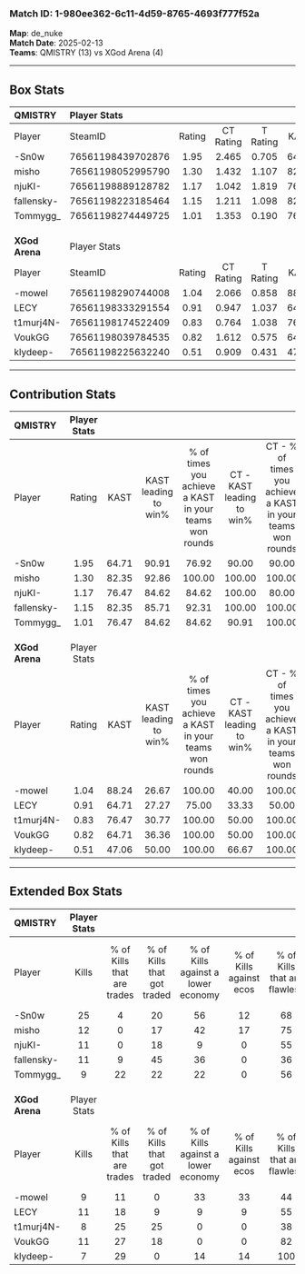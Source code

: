 ### Match ID: 1-980ee362-6c11-4d59-8765-4693f777f52a  
**Map**: de_nuke  
**Match Date**: 2025-02-13  
**Teams**: QMISTRY (13) vs XGod Arena (4)  

---  

## Box Stats  

| **QMISTRY**    | Player Stats      |        |           |          |       |       |       |         |        |      |     |
| :- | :- | :-: | :-: | :-: | :-: | :-: | :-: | :-: | :-: | :-: | :-: |
| Player         | SteamID           | Rating | CT Rating | T Rating | KAST  |  ADR  | Kills | Assists | Deaths | K/D  | HS% |
| -Sn0w          | 76561198439702876 |  1.95  |   2.465   |  0.705   | 64.71 | 138.8 |  25   |    2    |   10   | 2.50 | 28  |
| misho          | 76561198052995790 |  1.30  |   1.432   |  1.107   | 82.35 | 79.2  |  12   |    5    |   8    | 1.50 | 66  |
| njuKI-         | 76561198889128782 |  1.17  |   1.042   |  1.819   | 76.47 | 83.7  |  11   |    7    |   10   | 1.10 | 54  |
| fallensky-     | 76561198223185464 |  1.15  |   1.211   |  1.098   | 82.35 | 73.1  |  11   |    6    |   11   | 1.00 | 63  |
| Tommygg_       | 76561198274449725 |  1.01  |   1.353   |  0.190   | 76.47 | 47.8  |   9   |    0    |   7    | 1.29 | 44  |
|                |                   |        |           |          |       |       |       |         |        |      |     |
|                |                   |        |           |          |       |       |       |         |        |      |     |
|                |                   |        |           |          |       |       |       |         |        |      |     |
| **XGod Arena** | Player Stats      |        |           |          |       |       |       |         |        |      |     |
| Player         | SteamID           | Rating | CT Rating | T Rating | KAST  |  ADR  | Kills | Assists | Deaths | K/D  | HS% |
| -mowel         | 76561198290744008 |  1.04  |   2.066   |  0.858   | 88.24 | 70.9  |   9   |    5    |   12   | 0.75 | 33  |
| LECY           | 76561198333291554 |  0.91  |   0.947   |  1.037   | 64.71 | 77.3  |  11   |    2    |   14   | 0.79 | 54  |
| t1murj4N-      | 76561198174522409 |  0.83  |   0.764   |  1.038   | 76.47 | 59.3  |   8   |    4    |   13   | 0.62 | 62  |
| VoukGG         | 76561198039784535 |  0.82  |   1.612   |  0.575   | 64.71 | 66.4  |  11   |    2    |   16   | 0.69 | 81  |
| klydeep-       | 76561198225632240 |  0.51  |   0.909   |  0.431   | 47.06 | 42.0  |   7   |    3    |   13   | 0.54 | 57  |
---  

## Contribution Stats  

| **QMISTRY**    | Player Stats |       |                      |                                                        |                           |                                                             |                          |                                                            |
| :- | :-: | :-: | :-: | :-: | :-: | :-: | :-: | :-: |
| Player         |    Rating    | KAST  | KAST leading to win% | % of times you achieve a KAST in your teams won rounds | CT - KAST leading to win% | CT - % of times you achieve a KAST in your teams won rounds | T - KAST leading to win% | T - % of times you achieve a KAST in your teams won rounds |
| -Sn0w          |     1.95     | 64.71 |        90.91         |                         76.92                          |           90.00           |                            90.00                            |          100.00          |                           33.33                            |
| misho          |     1.30     | 82.35 |        92.86         |                         100.00                         |          100.00           |                           100.00                            |          75.00           |                           100.00                           |
| njuKI-         |     1.17     | 76.47 |        84.62         |                         84.62                          |          100.00           |                            80.00                            |          60.00           |                           100.00                           |
| fallensky-     |     1.15     | 82.35 |        85.71         |                         92.31                          |          100.00           |                           100.00                            |          50.00           |                           66.67                            |
| Tommygg_       |     1.01     | 76.47 |        84.62         |                         84.62                          |           90.91           |                           100.00                            |          50.00           |                           33.33                            |
|                |              |       |                      |                                                        |                           |                                                             |                          |                                                            |
|                |              |       |                      |                                                        |                           |                                                             |                          |                                                            |
|                |              |       |                      |                                                        |                           |                                                             |                          |                                                            |
| **XGod Arena** | Player Stats |       |                      |                                                        |                           |                                                             |                          |                                                            |
| Player         |    Rating    | KAST  | KAST leading to win% | % of times you achieve a KAST in your teams won rounds | CT - KAST leading to win% | CT - % of times you achieve a KAST in your teams won rounds | T - KAST leading to win% | T - % of times you achieve a KAST in your teams won rounds |
| -mowel         |     1.04     | 88.24 |        26.67         |                         100.00                         |           40.00           |                           100.00                            |          20.00           |                           100.00                           |
| LECY           |     0.91     | 64.71 |        27.27         |                         75.00                          |           33.33           |                            50.00                            |          25.00           |                           100.00                           |
| t1murj4N-      |     0.83     | 76.47 |        30.77         |                         100.00                         |           50.00           |                           100.00                            |          22.22           |                           100.00                           |
| VoukGG         |     0.82     | 64.71 |        36.36         |                         100.00                         |           50.00           |                           100.00                            |          28.57           |                           100.00                           |
| klydeep-       |     0.51     | 47.06 |        50.00         |                         100.00                         |           66.67           |                           100.00                            |          40.00           |                           100.00                           |
---  

## Extended Box Stats  

| **QMISTRY**    | Player Stats |                            |                            |                                    |                         |                              |                                 |        |                             |                                     |                          |                               |                            |
| :- | :-: | :-: | :-: | :-: | :-: | :-: | :-: | :-: | :-: | :-: | :-: | :-: | :-: |
| Player         |    Kills     | % of Kills that are trades | % of Kills that got traded | % of Kills against a lower economy | % of Kills against ecos | % of Kills that are flawless | % of Kills that are close duels | Deaths | % of Deaths that get traded | % of Deaths against a lower economy | % of Deaths against ecos | % of Deaths that are flawless | % of Deaths that are close |
| -Sn0w          |      25      |             4              |             20             |                 56                 |           12            |              68              |                8                |   10   |              0              |                 20                  |            0             |              90               |             0              |
| misho          |      12      |             0              |             17             |                 42                 |           17            |              75              |                0                |   8    |             13              |                 38                  |            0             |              50               |             25             |
| njuKI-         |      11      |             0              |             18             |                 9                  |            0            |              55              |                0                |   10   |             30              |                 40                  |            0             |              40               |             10             |
| fallensky-     |      11      |             9              |             45             |                 36                 |            0            |              36              |               18                |   11   |              9              |                 36                  |            0             |              64               |             0              |
| Tommygg_       |      9       |             22             |             22             |                 22                 |            0            |              56              |               22                |   7    |              0              |                 43                  |            0             |              71               |             14             |
|                |              |                            |                            |                                    |                         |                              |                                 |        |                             |                                     |                          |                               |                            |
|                |              |                            |                            |                                    |                         |                              |                                 |        |                             |                                     |                          |                               |                            |
|                |              |                            |                            |                                    |                         |                              |                                 |        |                             |                                     |                          |                               |                            |
| **XGod Arena** | Player Stats |                            |                            |                                    |                         |                              |                                 |        |                             |                                     |                          |                               |                            |
| Player         |    Kills     | % of Kills that are trades | % of Kills that got traded | % of Kills against a lower economy | % of Kills against ecos | % of Kills that are flawless | % of Kills that are close duels | Deaths | % of Deaths that get traded | % of Deaths against a lower economy | % of Deaths against ecos | % of Deaths that are flawless | % of Deaths that are close |
| -mowel         |      9       |             11             |             0              |                 33                 |           33            |              44              |               22                |   12   |             42              |                  0                  |            0             |              58               |             8              |
| LECY           |      11      |             18             |             9              |                 9                  |            9            |              55              |               18                |   14   |             21              |                  7                  |            7             |              43               |             29             |
| t1murj4N-      |      8       |             25             |             25             |                 0                  |            0            |              38              |                0                |   13   |             31              |                  0                  |            0             |              69               |             0              |
| VoukGG         |      11      |             27             |             18             |                 0                  |            0            |              82              |                0                |   16   |             13              |                  0                  |            0             |              63               |             6              |
| klydeep-       |      7       |             29             |             0              |                 14                 |           14            |             100              |                0                |   13   |             15              |                  0                  |            0             |              69               |             0              |
